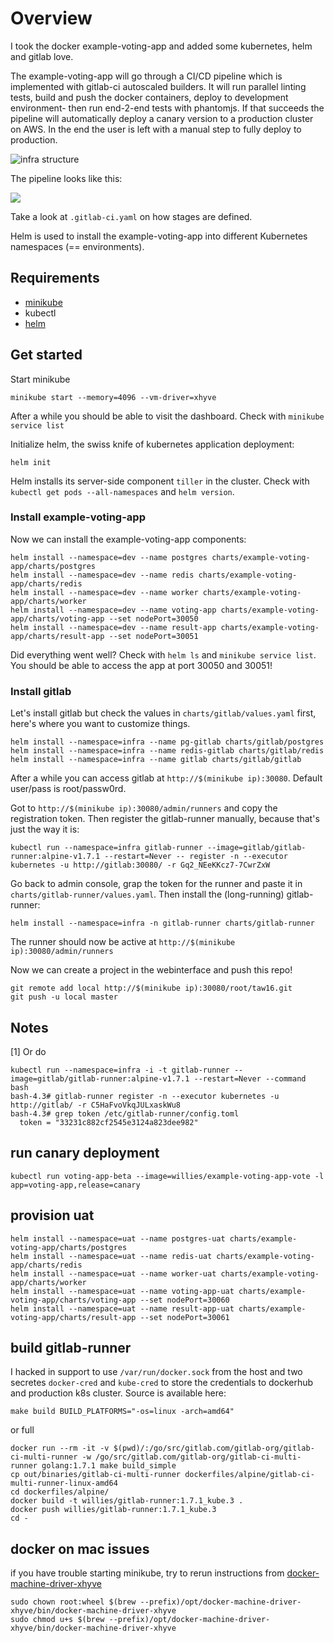 
# Overview
I took the docker example-voting-app and added some kubernetes, helm and gitlab love.

The example-voting-app will go through a CI/CD pipeline which is implemented with gitlab-ci autoscaled builders. It will run parallel linting tests, build and push the docker containers, deploy to development environment- then run end-2-end tests with phantomjs. If that succeeds the pipeline will automatically deploy a canary version to a production cluster on AWS. In the end the user is left with a manual step to fully deploy to production.

![infra structure](https://raw.githubusercontent.com/janwillies/taw16-k8s-cd/taw16/infra.png)

The pipeline looks like this:

![](https://raw.githubusercontent.com/janwillies/taw16-k8s-cd/taw16/pipeline.png)

Take a look at `.gitlab-ci.yaml` on how stages are defined.

Helm is used to install the example-voting-app into different Kubernetes namespaces (== environments).

## Requirements
- [minikube](https://github.com/kubernetes/minikube/releases)
- kubectl
- [helm](https://github.com/kubernetes/helm/releases)

## Get started
Start minikube

```
minikube start --memory=4096 --vm-driver=xhyve
```
After a while you should be able to visit the dashboard. Check with `minikube service list`

Initialize helm, the swiss knife of kubernetes application deployment:
```
helm init
```
Helm installs its server-side component `tiller` in the cluster. Check with `kubectl get pods --all-namespaces` and `helm version`.

### Install example-voting-app
Now we can install the example-voting-app components:
```
helm install --namespace=dev --name postgres charts/example-voting-app/charts/postgres
helm install --namespace=dev --name redis charts/example-voting-app/charts/redis
helm install --namespace=dev --name worker charts/example-voting-app/charts/worker
helm install --namespace=dev --name voting-app charts/example-voting-app/charts/voting-app --set nodePort=30050
helm install --namespace=dev --name result-app charts/example-voting-app/charts/result-app --set nodePort=30051
```
Did everything went well? Check with `helm ls` and `minikube service list`.
You should be able to access the app at port 30050 and 30051!

### Install gitlab
Let's install gitlab but check the values in `charts/gitlab/values.yaml` first, here's where you want to customize things.
```
helm install --namespace=infra --name pg-gitlab charts/gitlab/postgres
helm install --namespace=infra --name redis-gitlab charts/gitlab/redis
helm install --namespace=infra --name gitlab charts/gitlab/gitlab
```
After a while you can access gitlab at `http://$(minikube ip):30080`. Default user/pass is root/passw0rd.

Got to `http://$(minikube ip):30080/admin/runners` and copy the registration token. Then register the gitlab-runner manually, because that's just the way it is:
```
kubectl run --namespace=infra gitlab-runner --image=gitlab/gitlab-runner:alpine-v1.7.1 --restart=Never -- register -n --executor kubernetes -u http://gitlab:30080/ -r Gq2_NEeKKcz7-7CwrZxW
```
Go back to admin console, grap the token for the runner and paste it in `charts/gitlab-runner/values.yaml`. Then install the (long-running) gitlab-runner:
```
helm install --namespace=infra -n gitlab-runner charts/gitlab-runner
```
The runner should now be active at `http://$(minikube ip):30080/admin/runners`

Now we can create a project in the webinterface and push this repo!
```
git remote add local http://$(minikube ip):30080/root/taw16.git
git push -u local master
```

## Notes
[1] Or do
```
kubectl run --namespace=infra -i -t gitlab-runner --image=gitlab/gitlab-runner:alpine-v1.7.1 --restart=Never --command bash
bash-4.3# gitlab-runner register -n --executor kubernetes -u http://gitlab/ -r C5HaFvoVkqJULxaskWu8
bash-4.3# grep token /etc/gitlab-runner/config.toml
  token = "33231c882cf2545e3124a823dee982"
```

## run canary deployment
```
kubectl run voting-app-beta --image=willies/example-voting-app-vote -l app=voting-app,release=canary

```
## provision uat
```
helm install --namespace=uat --name postgres-uat charts/example-voting-app/charts/postgres
helm install --namespace=uat --name redis-uat charts/example-voting-app/charts/redis
helm install --namespace=uat --name worker-uat charts/example-voting-app/charts/worker
helm install --namespace=uat --name voting-app-uat charts/example-voting-app/charts/voting-app --set nodePort=30060
helm install --namespace=uat --name result-app-uat charts/example-voting-app/charts/result-app --set nodePort=30061
```
## build gitlab-runner
I hacked in support to use `/var/run/docker.sock` from the host and two secretes `docker-cred` and `kube-cred` to store the credentials to dockerhub and production k8s cluster. Source is available here:
```
make build BUILD_PLATFORMS="-os=linux -arch=amd64"
```
or full
```
docker run --rm -it -v $(pwd)/:/go/src/gitlab.com/gitlab-org/gitlab-ci-multi-runner -w /go/src/gitlab.com/gitlab-org/gitlab-ci-multi-runner golang:1.7.1 make build_simple
cp out/binaries/gitlab-ci-multi-runner dockerfiles/alpine/gitlab-ci-multi-runner-linux-amd64
cd dockerfiles/alpine/
docker build -t willies/gitlab-runner:1.7.1_kube.3 .
docker push willies/gitlab-runner:1.7.1_kube.3
cd -
```

## docker on mac issues
if you have trouble starting minikube, try to rerun instructions from [docker-machine-driver-xhyve](https://github.com/zchee/docker-machine-driver-xhyve#install)

```
sudo chown root:wheel $(brew --prefix)/opt/docker-machine-driver-xhyve/bin/docker-machine-driver-xhyve
sudo chmod u+s $(brew --prefix)/opt/docker-machine-driver-xhyve/bin/docker-machine-driver-xhyve
```
